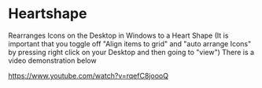# Heartshape

Rearranges Icons on the Desktop in Windows to a Heart Shape (It is important that you toggle off "Align items to grid" and "auto arrange Icons" by pressing right click on your Desktop and then going to "view") There is a video demonstration below 

https://www.youtube.com/watch?v=rqefC8joooQ
